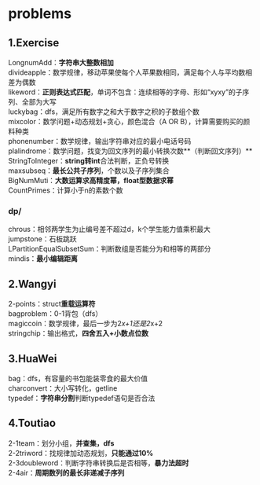 # problems

## 1.Exercise  
  LongnumAdd：**字符串大整数相加**  
  divideapple：数学规律，移动苹果使每个人苹果数相同，满足每个人与平均数相差为偶数  
  likeword：**正则表达式匹配**，单词不包含：连续相等的字母、形如“xyxy”的子序列、全部为大写  
  luckybag：dfs，满足所有数字之和大于数字之积的子数组个数  
  mixcolor：数学问题+动态规划+贪心，颜色混合（A OR B），计算需要购买的颜料种类  
  phonenumber：数学规律，输出字符串对应的最小电话号码  
  plalindrome：数学问题，找变为回文序列的最小转换次数**（判断回文序列）**  
  StringToInteger：**string转int**合法判断，正负号转换  
  maxsubseq：**最长公共子序列**，个数以及子序列集合  
  BigNumMuti：**大数运算求高精度幂，float型数据求幂**  
  CountPrimes：计算小于n的素数个数  

  
### dp/   
  chrous：相邻两学生为止编号差不超过d，k个学生能力值乘积最大  
  jumpstone：石板跳跃  
  LPartitionEqualSubsetSum：判断数组是否能分为和相等的两部分  
  mindis：**最小编辑距离**  
    
## 2.Wangyi  
  2-points：struct**重载运算符**  
  bagproblem：0-1背包（dfs）  
  magiccoin：数学规律，最后一步为2*x+1还是2*x+2  
  stringchip：输出格式，**四舍五入+小数点位数**  

## 3.HuaWei  
  bag：dfs，有容量的书包能装零食的最大价值  
  charconvert：大小写转化，getline  
  typedef：**字符串分割**判断typedef语句是否合法    

## 4.Toutiao
  2-1team：划分小组，**并查集，dfs**  
  2-2triword：找规律加动态规划，**只能通过10%**  
  2-3doubleword：判断字符串转换后是否相等，**暴力法超时**  
  2-4air：**周期数列的最长非递减子序列**  
